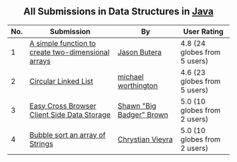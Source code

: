 ﻿<div align="center">

## All Submissions in Data Structures in [Java](../ByWorld/java.md)

</div>

No.  | Submission | By   | User Rating
---- | ---------- | ---- | -----------
1 | [A simple function to create two\-dimensional arrays<br />](https://github.com/Planet-Source-Code/jason-butera-a-simple-function-to-create-two-dimensional-arrays__2-2575) | [Jason Butera](../ByAuthor/jason-butera.md) | 4.8 (24 globes from 5 users)
2 | [Circular Linked List<br />](https://github.com/Planet-Source-Code/michael-worthington-circular-linked-list__2-2690) | [michael worthington](../ByAuthor/michael-worthington.md) | 4.6 (23 globes from 5 users)
3 | [Easy Cross Browser Client Side Data Storage<br />](https://github.com/Planet-Source-Code/shawn-big-badger-brown-easy-cross-browser-client-side-data-storage__2-2568) | [Shawn "Big Badger" Brown](../ByAuthor/shawn-big-badger-brown.md) | 5.0 (10 globes from 2 users)
4 | [Bubble sort an array of Strings<br />](https://github.com/Planet-Source-Code/chrystian-vieyra-bubble-sort-an-array-of-strings__2-5199) | [Chrystian Vieyra](../ByAuthor/chrystian-vieyra.md) | 5.0 (10 globes from 2 users)
